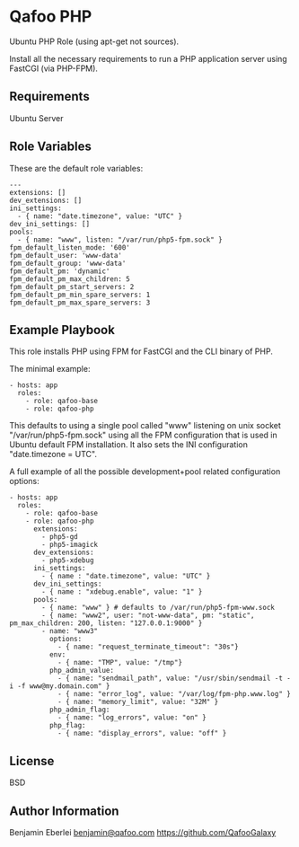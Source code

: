 Qafoo PHP
=========

Ubuntu PHP Role (using apt-get not sources).

Install all the necessary requirements to run a PHP application server
using FastCGI (via PHP-FPM).

Requirements
------------

Ubuntu Server

Role Variables
--------------

These are the default role variables:

    ---
    extensions: []
    dev_extensions: []
    ini_settings: 
      - { name: "date.timezone", value: "UTC" }
    dev_ini_settings: []
    pools:
      - { name: "www", listen: "/var/run/php5-fpm.sock" }
    fpm_default_listen_mode: '600'
    fpm_default_user: 'www-data'
    fpm_default_group: 'www-data'
    fpm_default_pm: 'dynamic'
    fpm_default_pm_max_children: 5
    fpm_default_pm_start_servers: 2
    fpm_default_pm_min_spare_servers: 1
    fpm_default_pm_max_spare_servers: 3

Example Playbook
----------------

This role installs PHP using FPM for FastCGI and the CLI binary of PHP.

The minimal example:

    - hosts: app
      roles:
        - role: qafoo-base
        - role: qafoo-php

This defaults to using a single pool called "www" listening on unix socket
"/var/run/php5-fpm.sock" using all the FPM configuration that is used in Ubuntu
default FPM installation. It also sets the INI configuration "date.timezone = UTC".

A full example of all the possible development+pool related configuration options:

    - hosts: app
      roles:
        - role: qafoo-base
        - role: qafoo-php
          extensions:
            - php5-gd
            - php5-imagick
          dev_extensions:
            - php5-xdebug
          ini_settings:
            - { name : "date.timezone", value: "UTC" }
          dev_ini_settings:
            - { name : "xdebug.enable", value: "1" }
          pools:
            - { name: "www" } # defaults to /var/run/php5-fpm-www.sock
            - { name: "www2", user: "not-www-data", pm: "static", pm_max_children: 200, listen: "127.0.0.1:9000" }
            - name: "www3"
              options:
                - { name: "request_terminate_timeout": "30s"}
              env:
                - { name: "TMP", value: "/tmp"}
              php_admin_value:
                - { name: "sendmail_path", value: "/usr/sbin/sendmail -t -i -f www@my.domain.com" }
                - { name: "error_log", value: "/var/log/fpm-php.www.log" }
                - { name: "memory_limit", value: "32M" }
              php_admin_flag:
                - { name: "log_errors", value: "on" }
              php_flag:
                - { name: "display_errors", value: "off" }

License
-------

BSD

Author Information
------------------

Benjamin Eberlei <benjamin@qafoo.com>
https://github.com/QafooGalaxy

